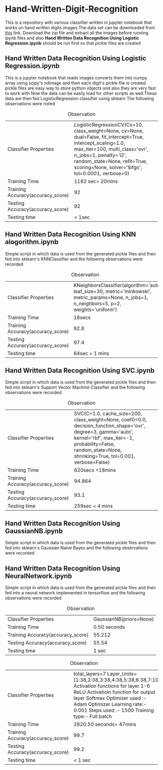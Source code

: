 # Hand-Written-Digit-Recognition
This is a repository with various classifier written in jupyter notebook that works on hand written digits images.The data set can be downloaded
from <a href='https://drive.google.com/open?id=0B4OCp-_lGauXLVJsdl9zZ3NIZUk'>this</a> link.
Download the zip file and extract all the images before running ipynb files and also
 <strong>Hand Written Data Recognition Using Logistic Regression.ipynb</strong> 
should be run first so that pickle files are created

<h2>Hand Written Data Recognition Using Logistic Regression.ipynb</h2>

This is a jupyter notebook that reads images converts them into numpy array using 
scipy's ndimage and then each digit's pickle file is created
pickle files are easy way to store python objects and also they are very fast to work with
Now the data can be easily load for other scripts as 
well.These data are then fed LogisticRegression classifier using sklearn
The following observations were noted
<table>
	<caption>Observation</caption>
	<tr>
		<td>
			Classifier Properties
		</td>
		<td>
			LogisticRegressionCV(Cs=10, class_weight=None, cv=None, dual=False,
			fit_intercept=True, intercept_scaling=1.0, max_iter=100,
			multi_class='ovr', n_jobs=1, penalty='l2', random_state=None,
			refit=True, scoring=None, solver='lbfgs', tol=0.0001, verbose=0)
		</td>
	</tr>
	<tr>
		<td>
			Training Time
		</td>
		<td>
			1182 sec= 20mins
		</td>
	</tr>
	<tr>
		<td>
			Training Accuracy(accuracy_score)
		</td>
		<td>
			92
		</td>
	</tr>
	<tr>
		<td>
			Testing Accuracy(accuracy_score)
		</td>
		<td>
			92
		</td>	
	</tr>
	<tr>
		<td>
			Testing time
		</td>
		<td>
			< 1sec 
		</td>	
	</tr>
</table>

<h2>Hand Written Data Recognition Using KNN alogorithm.ipynb</h2>
Simple script in which data is used from the generated pickle files and then 
fed into sklearn's KNNClassifier and the following observations were recorded<br/>
<table>
	<caption>Observation</caption>
	<tr>
		<td>
			Classifier Properties
		</td>
		<td>
			KNeighborsClassifier(algorithm='auto', leaf_size=30, metric='minkowski',
            metric_params=None, n_jobs=1, n_neighbors=5, p=2,
            weights='uniform')
		</td>
	</tr>
	<tr>
		<td>
			Training Time
		</td>
		<td>
			18secs
		</td>
	</tr>
	<tr>
		<td>
			Training Accuracy(accuracy_score)
		</td>
		<td>
			92.8
		</td>
	</tr>
	<tr>
		<td>
			Testing Accuracy(accuracy_score)
		</td>
		<td>
			97.4
		</td>	
	</tr>
	<tr>
		<td>
			Testing time
		</td>
		<td>
			64sec = 1 mins
		</td>	
	</tr>
</table>
<h2>Hand Written Data Recognition Using SVC.ipynb</h2>
Simple script in which data is used from the generated pickle files and then 
fed into sklearn's Support Vector Machine Classifier and the following observations were recorded<br/>
<table>
	<caption>Observation</caption>
	<tr>
		<td>
			Classifier Properties
		</td>
		<td>
			SVC(C=1.0, cache_size=200, class_weight=None, coef0=0.0,
				decision_function_shape='ovr', degree=3, gamma='auto', kernel='rbf',
				max_iter=-1, probability=False, random_state=None, shrinking=True,
				tol=0.001, verbose=False)
		</td>
	</tr>
	<tr>
		<td>
			Training Time
		</td>
		<td>
			620secs =18mins
		</td>
	</tr>
	<tr>
		<td>
			Training Accuracy(accuracy_score)
		</td>
		<td>
			94.864
		</td>
	</tr>
	<tr>
		<td>
			Testing Accuracy(accuracy_score)
		</td>
		<td>
			93.1
		</td>	
	</tr>
	<tr>
		<td>
			Testing time
		</td>
		<td>
			259sec = 4 mins
		</td>	
	</tr>
</table>
<h2>Hand Written Data Recognition Using GaussianNB.ipynb</h2>
Simple script in which data is used from the generated pickle files and then 
fed into sklearn's Gaussian Naive Bayes and the following observations were recorded <br/>
<table>
	<caption>Observation</caption>
	<tr>
		<td>
			Classifier Properties
		</td>
		<td>
			GaussianNB(priors=None)
		</td>
	</tr>
	<tr>
		<td>
			Training Time
		</td>
		<td>
			0.50 seconds
		</td>
	</tr>
	<tr>
		<td>
			Training Accuracy(accuracy_score)
		</td>
		<td>
			55.212
		</td>
	</tr>
	<tr>
		<td>
			Testing Accuracy(accuracy_score)
		</td>
		<td>
			55.54
		</td>	
	</tr>
	<tr>
		<td>
			Testing time
		</td>
		<td>
			1 sec
		</td>	
	</tr>
<h2>Hand Written Data Recognition Using NeuralNetwork.ipynb</h2>
Simple script in which data is used from the generated pickle files and then 
fed into a neural network implemented in tensorflow and the following observations were recorded <br/>
<table>
	<caption>Observation</caption>
	<tr>
		<td>
			Classifier Properties
		</td>
		<td>
			total_layers=7
			Layer_Units={1:38,2:38,3:38,4:38,5:38,6:38,7:10}
			Activation functions for layer 1-6 ReLU
			Activatioin function for output layer Softmax
			Optimizer used :- Adam Optimizer 
			Learning rate:- 0.001
			Steps used :- 1500
			Training type:- Full batch
		</td>
	</tr>
	<tr>
		<td>
			Training Time
		</td>
		<td>
			2820.50 seconds= 47mins
		</td>
	</tr>
	<tr>
		<td>
			Training Accuracy(accuracy_score)
		</td>
		<td>
			99.7
		</td>
	</tr>
	<tr>
		<td>
			Testing Accuracy(accuracy_score)
		</td>
		<td>
			99.2
		</td>	
	</tr>
	<tr>
		<td>
			Testing time
		</td>
		<td>
			< 1 sec
		</td>	
	</tr>	
</table>